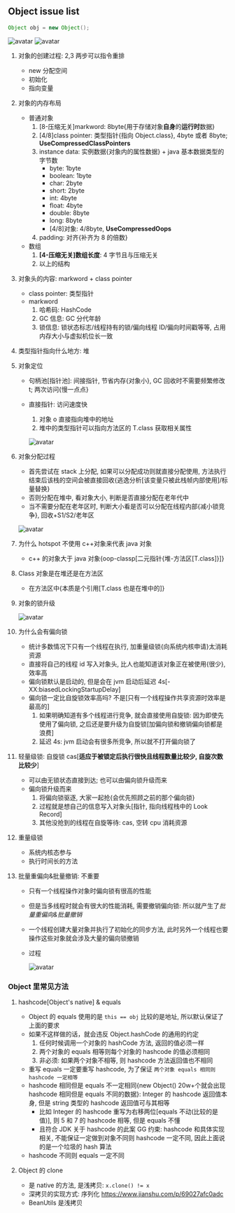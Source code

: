 ## Object issue list

```java
Object obj = new Object();
```

![avatar](/static/image/java/javase-jvm-object.png)
![avatar](/static/image/java/javase-jvm-object-v2.png)

1. 对象的创建过程: 2,3 两步可以指令重排
   - new 分配空间
   - 初始化
   - 指向变量
2. 对象的内存布局
   - 普通对象
     1. [8-压缩无关]markword: 8byte{用于存储对象**自身**的**运行时**数据}
     2. [4/8]class pointer: 类型指针{指向 Object.class}, 4byte 或者 8byte; **UseCompressedClassPointers**
     3. instance data: 实例数据{对象内的属性数据} + java 基本数据类型的字节数
        - byte: 1byte
        - boolean: 1byte
        - char: 2byte
        - short: 2byte
        - int: 4byte
        - float: 4byte
        - double: 8byte
        - long: 8byte
        - [4/8]对象: 4/8byte, **UseCompressedOops**
     4. padding: 对齐{补齐为 8 的倍数}
   - 数组
     1. **[4-压缩无关]数组长度**: 4 字节且与压缩无关
     2. 以上的结构
3. 对象头的内容: markword + class pointer
   - class pointer: 类型指针
   - markword
     1. 哈希码: HashCode
     2. GC 信息: GC 分代年龄
     3. 锁信息: 锁状态标志/线程持有的锁/偏向线程 ID/偏向时间戳等等, 占用内存大小与虚拟机位长一致
4. 类型指针指向什么地方: 堆
5. 对象定位

   - 句柄池[指针池]: 间接指针, 节省内存{对象小}, GC 回收时不需要频繁修改 t; 两次访问{慢一点点}
   - 直接指针: 访问速度快

     1. 对象 o 直接指向堆中的地址
     2. 堆中的类型指针可以指向方法区的 T.class 获取相关属性

     ![avatar](/static/image/java/javaee-jvm-locate.png)

6. 对象分配过程

   - 首先尝试在 stack 上分配, 如果可以分配成功则就直接分配使用, 方法执行结束后该栈的空间会被直接回收{逃逸分析[该变量只被此栈帧内部使用]/标量替换}
   - 否则分配在堆中, 看对象大小, 判断是否直接分配在老年代中
   - 当不需要分配在老年区时, 判断大小看是否可以分配在线程内部{减小锁竞争}, 回收+S1/S2/老年区

   ![avatar](/static/image/java/javaee-jvm-allocate.png)

7. 为什么 hotspot 不使用 c++对象来代表 java 对象
   - c++ 的对象大于 java 对象{oop-classp[二元指针{堆-方法区[T.class]}]}
8. Class 对象是在堆还是在方法区
   - 在方法区中{本质是个引用[T.class 也是在堆中的]}
9. 对象的锁升级

   ![avatar](/static/image/java/javase-jvm-lock-upgrade.png)

10. 为什么会有偏向锁

    - 统计多数情况下只有一个线程在执行, 加重量级锁{向系统内核申请}太消耗资源
    - 直接将自己的线程 id 写入对象头, 比人也能知道该对象正在被使用{很少}, 效率高
    - 偏向锁默认是启动的, 但是会在 jvm 启动后延迟 4s[-XX:biasedLockingStartupDelay]
    - 偏向锁一定比自旋锁效率高吗? 不是[只有一个线程操作共享资源时效率是最高的]
      1. 如果明确知道有多个线程进行竞争, 就会直接使用自旋锁: 因为即使先使用了偏向锁, 之后还是要升级为自旋锁[加偏向锁和撤销偏向锁都是浪费]
      2. 延迟 4s: jvm 启动会有很多所竞争, 所以就不打开偏向锁了

11. 轻量级锁: 自旋锁 cas[**适应于被锁定后执行很快且线程数量比较少, 自旋次数比较少**]

    - 可以由无锁状态直接到达; 也可以由偏向锁升级而来
    - 偏向锁升级而来
      1. 将偏向锁驱逐, 大家一起抢{会优先照顾之前的那个偏向锁}
      2. 过程就是想自己的信息写入对象头[指针, 指向线程栈中的 Look Record]
      3. 其他没抢到的线程在自旋等待: cas, 空转 cpu 消耗资源

12. 重量级锁

    - 系统内核态参与
    - 执行时间长的方法

13. 批量重偏向&批量撤销: 不重要

    - 只有一个线程操作对象时偏向锁有很高的性能
    - 但是当多线程时就会有很大的性能消耗, 需要撤销偏向锁: 所以就产生了*批量重偏向&批量撤销*
    - 一个线程创建大量对象并执行了初始化的同步方法, 此时另外一个线程也要操作这些对象就会涉及大量的偏向锁撤销
    - 过程

      ![avatar](/static/image/java/javase-jvm-lock-explain.png)

### Object 里常见方法

1. hashcode[Object's native] & equals

   - Object 的 equals 使用的是 `this == obj` 比较的是地址, 所以默认保证了上面的要求
   - 如果不这样做的话，就会违反 Object.hashCode 的通用的约定
     1. 任何时候调用一个对象的 hashCode 方法, 返回的值必须一样
     2. 两个对象的 equals 相等则每个对象的 hashcode 的值必须相同
     3. 非必须: 如果两个对象不相等, 则 hashcode 方法返回值也不相同
   - 重写 equals 一定要重写 hashcode, 为了保证 `两个对象 equals 相同则 hashcode 一定相等`
   - hashcode 相同但是 equals 不一定相同{new Object() 20w+个就会出现 hashcode 相同但是 equals 不同的数据}: Integer 的 hashcode 返回值本身, 但是 string 类型的 hashcode 返回值可与其相等
     - 比如 Integer 的 hashcode 重写为右移两位[equals 不动(比较的是值)], 则 5 和 7 的 hashcode 相等, 但是 equals 不懂
     - 且符合 JDK 关于 hashcode 的此案 GG 约束: hashcode 和具体实现相关, 不能保证一定做到对象不同则 hashcode 一定不同, 因此上面说的是一个垃圾的 hash 算法
   - hashcode 不同则 equals 一定不同

2. Object 的 clone

   - 是 native 的方法, 是浅拷贝: `x.clone() != x`
   - 深拷贝的实现方式: 序列化 https://www.jianshu.com/p/69027afc0adc
   - BeanUtils 是浅拷贝
